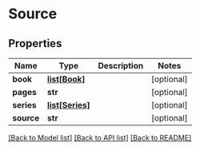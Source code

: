 # Source

## Properties
Name | Type | Description | Notes
------------ | ------------- | ------------- | -------------
**book** | [**list[Book]**](Book.md) |  | [optional] 
**pages** | **str** |  | [optional] 
**series** | [**list[Series]**](Series.md) |  | [optional] 
**source** | **str** |  | [optional] 

[[Back to Model list]](../README.md#documentation-for-models) [[Back to API list]](../README.md#documentation-for-api-endpoints) [[Back to README]](../README.md)

